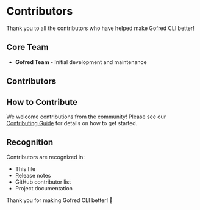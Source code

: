 # Contributors

Thank you to all the contributors who have helped make Gofred CLI better!

## Core Team

- **Gofred Team** - Initial development and maintenance

## Contributors

<!-- Add contributors here as they contribute to the project -->

## How to Contribute

We welcome contributions from the community! Please see our [Contributing Guide](CONTRIBUTING.md) for details on how to get started.

## Recognition

Contributors are recognized in:
- This file
- Release notes
- GitHub contributor list
- Project documentation

Thank you for making Gofred CLI better! 🚀
